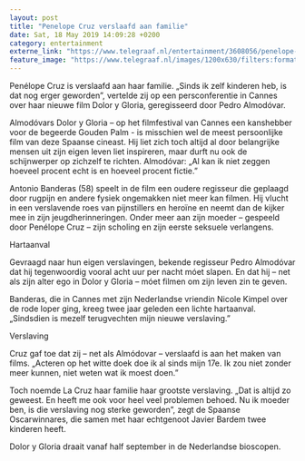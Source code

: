 ```yaml
---
layout: post
title: "Penelope Cruz verslaafd aan familie"
date: Sat, 18 May 2019 14:09:28 +0200
category: entertainment
externe_link: "https://www.telegraaf.nl/entertainment/3608056/penelope-cruz-verslaafd-aan-familie"
feature_image: "https://www.telegraaf.nl/images/1200x630/filters:format(jpeg):quality(80)/cdn-kiosk-api.telegraaf.nl/cf1b2bf0-7967-11e9-9657-0255c322e81b.jpg"
---
```


<p class="intro">Penélope Cruz is verslaafd aan haar familie. „Sinds ik zelf kinderen heb, is dat nog erger geworden”, vertelde zij op een persconferentie in Cannes over haar nieuwe film Dolor y Gloria, geregisseerd door Pedro Almodóvar.</p> <p>Almodóvars Dolor y Gloria – op het filmfestival van Cannes een kanshebber voor de begeerde Gouden Palm - is misschien wel de meest persoonlijke film van deze Spaanse cineast. Hij liet zich toch altijd al door belangrijke mensen uit zijn eigen leven liet inspireren, maar durft nu ook de schijnwerper op zichzelf te richten. Almodóvar: „Al kan ik niet zeggen hoeveel procent echt is en hoeveel procent fictie.”</p><p>Antonio Banderas (58) speelt in de film een oudere regisseur die geplaagd door rugpijn en andere fysiek ongemakken niet meer kan filmen. Hij vlucht in een verslavende roes van pijnstillers en heroïne en neemt dan de kijker mee in zijn jeugdherinneringen. Onder meer aan zijn moeder – gespeeld door Penélope Cruz – zijn scholing en zijn eerste seksuele verlangens.</p><p>Hartaanval</p><p>Gevraagd naar hun eigen verslavingen, bekende regisseur Pedro Almodóvar dat hij tegenwoordig vooral acht uur per nacht móet slapen. En dat hij – net als zijn alter ego in Dolor y Gloria – móet filmen om zijn leven zin te geven.</p><p>Banderas, die in Cannes met zijn Nederlandse vriendin Nicole Kimpel over de rode loper ging, kreeg twee jaar geleden een lichte hartaanval. „Sindsdien is mezelf terugvechten mijn nieuwe verslaving.”</p><p>Verslaving</p><p>Cruz gaf toe dat zij – net als Almódovar – verslaafd is aan het maken van films. „Acteren op het witte doek doe ik al sinds mijn 17e. Ik zou niet zonder meer kunnen, niet weten wat ik moest doen.”</p><p>Toch noemde La Cruz haar familie haar grootste verslaving. „Dat is altijd zo geweest. En heeft me ook voor heel veel problemen behoed. Nu ik moeder ben, is die verslaving nog sterke geworden”, zegt de Spaanse Oscarwinnares, die samen met haar echtgenoot Javier Bardem twee kinderen heeft.</p><p>Dolor y Gloria draait vanaf half september in de Nederlandse bioscopen.</p>

